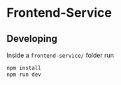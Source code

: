 # Frontend-Service

## Developing
Inside a `frontend-service/` folder run
```bash
npm install
npm run dev 
```
